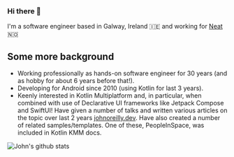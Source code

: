 ### Hi there 👋

I'm a software engineer based in Galway, Ireland 🇮🇪 and working for [Neat](https://twitter.com/neat_no) 🇳🇴

## Some more background
- Working professionally as hands-on software engineer for 30 years (and as hobby for about 6 years before that!).  
- Developing for Android since 2010 (using Kotlin for last 3 years).
- Keenly interested in Kotlin Multiplatform and, in particular, when combined with use of Declarative UI frameworks like Jetpack Compose and SwiftUI! Have given a number of talks and written various articles on the topic over last 2 years [johnoreilly.dev](johnoreilly.dev). Have also created a number of related samples/templates. One of these, PeopleInSpace, was included in Kotlin KMM docs.



![John's github stats](https://github-readme-stats.vercel.app/api?username=joreilly&theme=dracula&show_icons=true&count_private=true)

<!--
**joreilly/joreilly** is a ✨ _special_ ✨ repository because its `README.md` (this file) appears on your GitHub profile.

Here are some ideas to get you started:

- 🔭 I’m currently working on ...
- 🌱 I’m currently learning ...
- 👯 I’m looking to collaborate on ...
- 🤔 I’m looking for help with ...
- 💬 Ask me about ...
- 📫 How to reach me: ...
- 😄 Pronouns: ...
- ⚡ Fun fact: ...
-->
